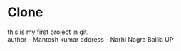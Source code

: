 # Clone
this is my first  project in git. 
<br>
author - Mantosh kumar
address - Narhi Nagra Ballia UP
